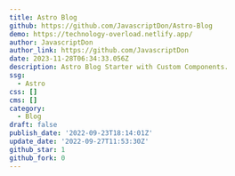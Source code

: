 ```yaml
---
title: Astro Blog
github: https://github.com/JavascriptDon/Astro-Blog
demo: https://technology-overload.netlify.app/
author: JavascriptDon
author_link: https://github.com/JavascriptDon
date: 2023-11-28T06:34:33.056Z
description: Astro Blog Starter with Custom Components.
ssg:
  - Astro
css: []
cms: []
category:
  - Blog
draft: false
publish_date: '2022-09-23T18:14:01Z'
update_date: '2022-09-27T11:53:30Z'
github_star: 1
github_fork: 0
---
```


